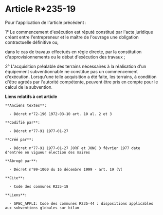 # Article R*235-19

Pour l'application de l'article précédent : 

1° Le commencement d'exécution est réputé constitué par l'acte juridique créant entre l'entrepreneur et le maître de
l'ouvrage une obligation contractuelle définitive ou, 

dans le cas de travaux effectués en régie directe, par la constitution d'approvisionnements ou le début d'exécution des
travaux ; 

2° L'acquisition préalable des terrains nécessaires à la réalisation d'un équipement subventionnable ne constitue pas un
commencement d'exécution. Lorsqu'une telle acquisition a été faite, les terrains, à condition d'être agréés par l'autorité
compétente, peuvent être pris en compte pour le calcul de la subvention.

**Liens relatifs à cet article**

	**Anciens textes**:

	  - Décret n°72-196 1972-03-10 art. 10 al. 2 et 3

	**Codifié par**:

	  - Décret n°77-91 1977-01-27

	**Créé par**:

	  - Décret n°77-91 1977-01-27 JORF et JONC 3 février 1977 date d'entrée en vigueur élection des maires

	**Abrogé par**:

	  - Décret n°99-1060 du 16 décembre 1999 - art. 19 (V)

	**Cite**:

	  - Code des communes R235-18

	**Liens**:

	  - SPEC_APPLI: Code des communes R235-44 : dispositions applicables aux subventions globales sur bilan
